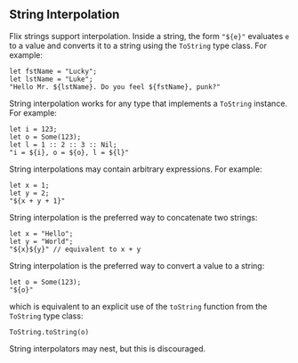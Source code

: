 ## String Interpolation

Flix strings support interpolation. Inside a string, the form `"${e}"` evaluates
`e` to a value and converts it to a string using the `ToString` type class. For
example:

```flix
let fstName = "Lucky";
let lstName = "Luke";
"Hello Mr. ${lstName}. Do you feel ${fstName}, punk?"
```

String interpolation works for any type that implements a `ToString` instance.
For example:

```flix
let i = 123;
let o = Some(123);
let l = 1 :: 2 :: 3 :: Nil;
"i = ${i}, o = ${o}, l = ${l}"
```

String interpolations may contain arbitrary expressions. For example:

```flix
let x = 1;
let y = 2;
"${x + y + 1}"
```

String interpolation is the preferred way to concatenate two strings:

```flix
let x = "Hello";
let y = "World";
"${x}${y}" // equivalent to x + y
```

String interpolation is the preferred way to convert a value to a string:

```flix
let o = Some(123);
"${o}"
```

which is equivalent to an explicit use of the `toString` function from the
`ToString` type class:

```flix
ToString.toString(o)
```

String interpolators may nest, but this is discouraged.

